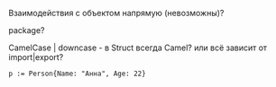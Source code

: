 Взаимодействия с объектом напрямую (невозможны)?

package? 

CamelCase | downcase - в Struct всегда Camel? или всё зависит от import|export?

`p := Person{Name: "Анна", Age: 22}`
